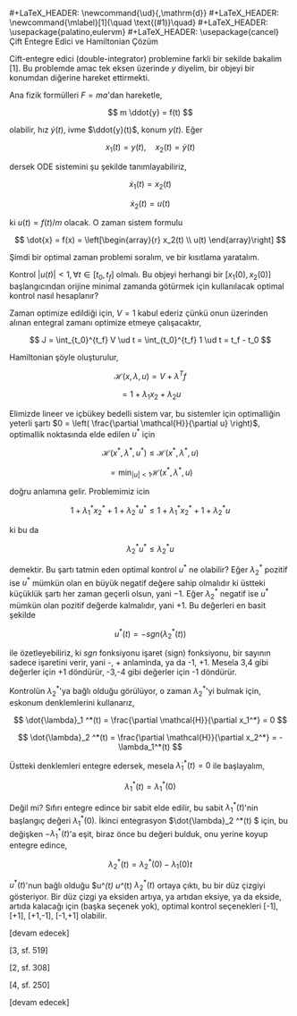 #+LaTeX_HEADER: \newcommand{\ud}{\,\mathrm{d}}
#+LaTeX_HEADER: \newcommand{\mlabel}[1]{\quad \text{(#1)}\quad}
#+LaTeX_HEADER: \usepackage{palatino,eulervm}
#+LaTeX_HEADER: \usepackage{cancel}
Çift Entegre Edici ve Hamiltonian Çözüm

Cift-entegre edici (double-integrator) problemine farkli bir sekilde
bakalim [1]. Bu problemde amac tek eksen üzerinde $y$ diyelim, bir
objeyi bir konumdan diğerine hareket ettirmekti.

Ana fizik formülleri $F = ma$'dan hareketle,

$$
m \ddot{y} = f(t)
$$

olabilir, hız $\dot{y}(t)$, ivme $\ddot{y}(t)$, konum $y(t)$. Eğer

$$
x_1(t) = y(t), \quad x_2(t) = \dot{y}(t)
$$

dersek ODE sistemini şu şekilde tanımlayabiliriz,

$$
\dot{x}_1(t) = x_2(t)
$$

$$
\dot{x}_2(t) = u(t)
$$

ki $u(t) = f(t)/m$ olacak. O zaman sistem formulu

$$
\dot{x} = f(x) = \left[\begin{array}{r}
x_2(t) \\ u(t)
\end{array}\right]
$$

Şimdi bir optimal zaman problemi soralım, ve bir kısıtlama
yaratalım.

Kontrol $|u(t)| < 1, \forall t \in [t_0,t_f]$ olmalı. Bu objeyi
herhangi bir $[x_1(0),x_2(0)]$ başlangıcından orijine minimal zamanda
götürmek için kullanılacak optimal kontrol nasıl hesaplanır?

Zaman optimize edildiği için, $V = 1$ kabul ederiz çünkü onun
üzerinden alınan entegral zamanı optimize etmeye çalışacaktır,

$$
J = \int_{t_0}^{t_f} V \ud t  = \int_{t_0}^{t_f} 1 \ud t = t_f - t_0
$$

Hamiltonian şöyle oluşturulur,

$$
\mathcal{H}(x,\lambda,u) = V + \lambda^T f 
$$

$$
= 1 + \lambda_1 x_2 + \lambda_2 u
$$

Elimizde lineer ve içbükey bedelli sistem var, bu sistemler için optimalliğin
yeterli şartı $0 = \left( \frac{\partial \mathcal{H}}{\partial u} \right)$, optimallik noktasında elde edilen $u^*$ için

$$
\mathcal{H}(x^*,\lambda^*,u^*) \le \mathcal{H}(x^*, \lambda^*, u) 
$$

$$
= \min_{|u|<1} \mathcal{H}(x^*, \lambda^*, u)
$$

doğru anlamına gelir. Problemimiz icin

$$
1 + \lambda_1^* x_2^* + 1 + \lambda_2^* u^* \le
1 + \lambda_1^* x_2^* + 1 + \lambda_2^* u 
$$

ki bu da

$$
\lambda_2^* u^* \le \lambda_2^* u
$$

demektir. Bu şartı tatmin eden optimal kontrol $u^*$ ne olabilir?
Eğer $\lambda_2^*$ pozitif ise $u^*$ mümkün olan en büyük negatif
değere sahip olmalıdır ki üstteki küçüklük şartı her zaman geçerli
olsun, yani $-1$. Eğer $\lambda_2^*$ negatif ise $u^*$ mümkün olan
pozitif değerde kalmalıdır, yani $+1$. Bu değerleri en basit şekilde

$$
u^*(t) = -sgn(\lambda_2^* (t))
$$

ile özetleyebiliriz, ki $sgn$ fonksiyonu işaret (sign) fonksiyonu, bir
sayının sadece işaretini verir, yani -, + anlaminda, ya da -1, +1.
Mesela 3,4 gibi değerler için +1 döndürür, -3,-4 gibi değerler için -1
döndürür.

Kontrolün $\lambda_2^*$'ya bağlı olduğu görülüyor, o zaman
$\lambda_2^*$'yi bulmak için, eskonum denklemlerini kullanarız,

$$
\dot{\lambda}_1 ^*(t) = \frac{\partial \mathcal{H}}{\partial x_1^*} = 0
$$

$$
\dot{\lambda}_2 ^*(t) = \frac{\partial \mathcal{H}}{\partial x_2^*} = -\lambda_1^*(t)
$$

Üstteki denklemleri entegre edersek, mesela $\dot{\lambda}_1 ^*(t)=0$ ile başlayalım,

$$
\lambda_1^*(t) = \lambda_1^*(0)
$$

Değil mi? Sıfırı entegre edince bir sabit elde edilir, bu sabit
$\lambda_1^*(t)$'nin başlangıç değeri $\lambda_1^*(0)$. İkinci
entegrasyon $\dot{\lambda}_2 ^*(t) $ için, bu değişken
$-\lambda_1^*(t)$'a eşit, biraz önce bu değeri bulduk, onu yerine
koyup entegre edince,

$$
\lambda_2^*(t) = \lambda_2^*(0) - \lambda_1(0) t
$$

$u^*(t)$'nun bağlı olduğu $u^*(t) u^*(t) $\lambda_2^*(t)$ ortaya
çıktı, bu bir düz çizgiyi gösteriyor. Bir düz çizgi ya eksiden artıya,
ya artıdan eksiye, ya da ekside, artıda kalacağı için (başka seçenek
yok), optimal kontrol seçenekleri [-1], [+1], [+1,-1], [-1,+1] olabilir.











[devam edecek]

[3, sf. 519]

[2, sf. 308]

[4, sf. 250]

[devam edecek]









